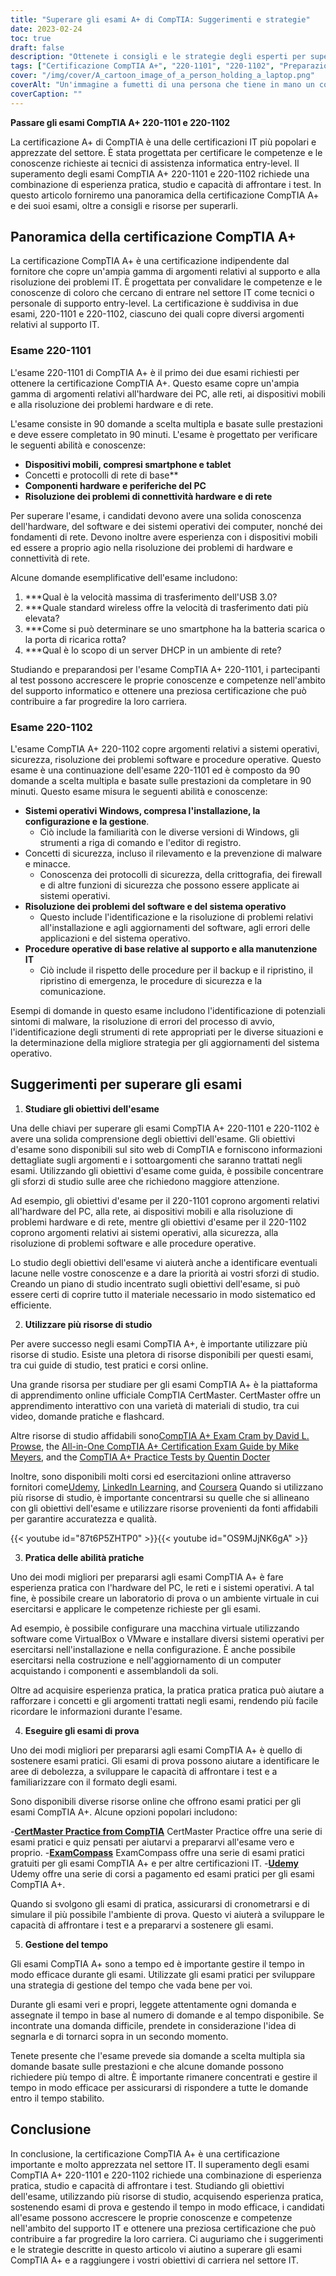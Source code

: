 ```yaml
---
title: "Superare gli esami A+ di CompTIA: Suggerimenti e strategie"
date: 2023-02-24
toc: true
draft: false
description: "Ottenete i consigli e le strategie degli esperti per superare gli esami A+ di CompTIA, compresi gli acronimi essenziali, la conoscenza delle apparecchiature e le procedure comuni di risoluzione dei problemi."
tags: ["Certificazione CompTIA A+", "220-1101", "220-1102", "Preparazione agli esami", "Certificazione IT", "Carriera IT", "Tecnologia dell'informazione", "Strategie per l'esecuzione dei test", "Suggerimenti per lo studio", "Competenze tecniche", "Tecniche di risoluzione dei problemi", "Componenti hardware", "Installazione del software", "Concetti di rete", "Principi di sicurezza", "Recupero dati", "Apprendimento online"]
cover: "/img/cover/A_cartoon_image_of_a_person_holding_a_laptop.png"
coverAlt: "Un'immagine a fumetti di una persona che tiene in mano un computer portatile circondato da vari componenti hardware e cavi di rete, con una bolla di pensiero che visualizza una serie di acronimi e procedure di risoluzione dei problemi di CompTIA A+."
coverCaption: ""
---
```


**Passare gli esami CompTIA A+ 220-1101 e 220-1102**

La certificazione A+ di CompTIA è una delle certificazioni IT più popolari e apprezzate del settore. È stata progettata per certificare le competenze e le conoscenze richieste ai tecnici di assistenza informatica entry-level. Il superamento degli esami CompTIA A+ 220-1101 e 220-1102 richiede una combinazione di esperienza pratica, studio e capacità di affrontare i test. In questo articolo forniremo una panoramica della certificazione CompTIA A+ e dei suoi esami, oltre a consigli e risorse per superarli.

## Panoramica della certificazione CompTIA A+

La certificazione CompTIA A+ è una certificazione indipendente dal fornitore che copre un'ampia gamma di argomenti relativi al supporto e alla risoluzione dei problemi IT. È progettata per convalidare le competenze e le conoscenze di coloro che cercano di entrare nel settore IT come tecnici o personale di supporto entry-level. La certificazione è suddivisa in due esami, 220-1101 e 220-1102, ciascuno dei quali copre diversi argomenti relativi al supporto IT.

### Esame 220-1101

L'esame 220-1101 di CompTIA A+ è il primo dei due esami richiesti per ottenere la certificazione CompTIA A+. Questo esame copre un'ampia gamma di argomenti relativi all'hardware dei PC, alle reti, ai dispositivi mobili e alla risoluzione dei problemi hardware e di rete.

L'esame consiste in 90 domande a scelta multipla e basate sulle prestazioni e deve essere completato in 90 minuti. L'esame è progettato per verificare le seguenti abilità e conoscenze:

- **Dispositivi mobili, compresi smartphone e tablet**
- Concetti e protocolli di rete di base**
- **Componenti hardware e periferiche del PC**
- **Risoluzione dei problemi di connettività hardware e di rete**

Per superare l'esame, i candidati devono avere una solida conoscenza dell'hardware, del software e dei sistemi operativi dei computer, nonché dei fondamenti di rete. Devono inoltre avere esperienza con i dispositivi mobili ed essere a proprio agio nella risoluzione dei problemi di hardware e connettività di rete.

Alcune domande esemplificative dell'esame includono:

1. ***Qual è la velocità massima di trasferimento dell'USB 3.0?
2. ***Quale standard wireless offre la velocità di trasferimento dati più elevata?
3. ***Come si può determinare se uno smartphone ha la batteria scarica o la porta di ricarica rotta?
4. ***Qual è lo scopo di un server DHCP in un ambiente di rete?

Studiando e preparandosi per l'esame CompTIA A+ 220-1101, i partecipanti al test possono accrescere le proprie conoscenze e competenze nell'ambito del supporto informatico e ottenere una preziosa certificazione che può contribuire a far progredire la loro carriera.


### Esame 220-1102

L'esame CompTIA A+ 220-1102 copre argomenti relativi a sistemi operativi, sicurezza, risoluzione dei problemi software e procedure operative. Questo esame è una continuazione dell'esame 220-1101 ed è composto da 90 domande a scelta multipla e basate sulle prestazioni da completare in 90 minuti. Questo esame misura le seguenti abilità e conoscenze:

- **Sistemi operativi Windows, compresa l'installazione, la configurazione e la gestione**.
  - Ciò include la familiarità con le diverse versioni di Windows, gli strumenti a riga di comando e l'editor di registro.
- Concetti di sicurezza, incluso il rilevamento e la prevenzione di malware e minacce.
  - Conoscenza dei protocolli di sicurezza, della crittografia, dei firewall e di altre funzioni di sicurezza che possono essere applicate ai sistemi operativi.
- **Risoluzione dei problemi del software e del sistema operativo**
  - Questo include l'identificazione e la risoluzione di problemi relativi all'installazione e agli aggiornamenti del software, agli errori delle applicazioni e del sistema operativo.
- **Procedure operative di base relative al supporto e alla manutenzione IT**
  - Ciò include il rispetto delle procedure per il backup e il ripristino, il ripristino di emergenza, le procedure di sicurezza e la comunicazione.

Esempi di domande in questo esame includono l'identificazione di potenziali sintomi di malware, la risoluzione di errori del processo di avvio, l'identificazione degli strumenti di rete appropriati per le diverse situazioni e la determinazione della migliore strategia per gli aggiornamenti del sistema operativo.

## Suggerimenti per superare gli esami

1. **Studiare gli obiettivi dell'esame**

Una delle chiavi per superare gli esami CompTIA A+ 220-1101 e 220-1102 è avere una solida comprensione degli obiettivi dell'esame. Gli obiettivi d'esame sono disponibili sul sito web di CompTIA e forniscono informazioni dettagliate sugli argomenti e i sottoargomenti che saranno trattati negli esami. Utilizzando gli obiettivi d'esame come guida, è possibile concentrare gli sforzi di studio sulle aree che richiedono maggiore attenzione.

Ad esempio, gli obiettivi d'esame per il 220-1101 coprono argomenti relativi all'hardware del PC, alla rete, ai dispositivi mobili e alla risoluzione di problemi hardware e di rete, mentre gli obiettivi d'esame per il 220-1102 coprono argomenti relativi ai sistemi operativi, alla sicurezza, alla risoluzione di problemi software e alle procedure operative.

Lo studio degli obiettivi dell'esame vi aiuterà anche a identificare eventuali lacune nelle vostre conoscenze e a dare la priorità ai vostri sforzi di studio. Creando un piano di studio incentrato sugli obiettivi dell'esame, si può essere certi di coprire tutto il materiale necessario in modo sistematico ed efficiente.

2. **Utilizzare più risorse di studio**

Per avere successo negli esami CompTIA A+, è importante utilizzare più risorse di studio. Esiste una pletora di risorse disponibili per questi esami, tra cui guide di studio, test pratici e corsi online.

Una grande risorsa per studiare per gli esami CompTIA A+ è la piattaforma di apprendimento online ufficiale CompTIA CertMaster. CertMaster offre un apprendimento interattivo con una varietà di materiali di studio, tra cui video, domande pratiche e flashcard.

Altre risorse di studio affidabili sono[CompTIA A+ Exam Cram by David L. Prowse](https://amzn.to/3IFzAQG), the [All-in-One CompTIA A+ Certification Exam Guide by Mike Meyers](https://amzn.to/3Z8i9gT), and the [CompTIA A+ Practice Tests by Quentin Docter](https://amzn.to/3IDuQuN) 

Inoltre, sono disponibili molti corsi ed esercitazioni online attraverso fornitori come[Udemy](https://www.udemy.com/), [LinkedIn Learning](https://www.linkedin.com/learning-login/), and [Coursera](https://www.coursera.org/) Quando si utilizzano più risorse di studio, è importante concentrarsi su quelle che si allineano con gli obiettivi dell'esame e utilizzare risorse provenienti da fonti affidabili per garantire accuratezza e qualità.

{{< youtube id="87t6P5ZHTP0" >}}{{< youtube id="OS9MJjNK6gA" >}}

3. **Pratica delle abilità pratiche**

Uno dei modi migliori per prepararsi agli esami CompTIA A+ è fare esperienza pratica con l'hardware del PC, le reti e i sistemi operativi. A tal fine, è possibile creare un laboratorio di prova o un ambiente virtuale in cui esercitarsi e applicare le competenze richieste per gli esami.

Ad esempio, è possibile configurare una macchina virtuale utilizzando software come VirtualBox o VMware e installare diversi sistemi operativi per esercitarsi nell'installazione e nella configurazione. È anche possibile esercitarsi nella costruzione e nell'aggiornamento di un computer acquistando i componenti e assemblandoli da soli.

Oltre ad acquisire esperienza pratica, la pratica pratica pratica può aiutare a rafforzare i concetti e gli argomenti trattati negli esami, rendendo più facile ricordare le informazioni durante l'esame.

4. **Eseguire gli esami di prova**

Uno dei modi migliori per prepararsi agli esami CompTIA A+ è quello di sostenere esami pratici. Gli esami di prova possono aiutare a identificare le aree di debolezza, a sviluppare le capacità di affrontare i test e a familiarizzare con il formato degli esami.

Sono disponibili diverse risorse online che offrono esami pratici per gli esami CompTIA A+. Alcune opzioni popolari includono:

-[**CertMaster Practice from CompTIA**](https://www.comptia.org/training/certmaster-practice/a) CertMaster Practice offre una serie di esami pratici e quiz pensati per aiutarvi a prepararvi all'esame vero e proprio.
-[**ExamCompass**](https://www.examcompass.com/) ExamCompass offre una serie di esami pratici gratuiti per gli esami CompTIA A+ e per altre certificazioni IT.
-[**Udemy**](https://www.udemy.com/) Udemy offre una serie di corsi a pagamento ed esami pratici per gli esami CompTIA A+.

Quando si svolgono gli esami di pratica, assicurarsi di cronometrarsi e di simulare il più possibile l'ambiente di prova. Questo vi aiuterà a sviluppare le capacità di affrontare i test e a prepararvi a sostenere gli esami.

5. **Gestione del tempo**

Gli esami CompTIA A+ sono a tempo ed è importante gestire il tempo in modo efficace durante gli esami. Utilizzate gli esami pratici per sviluppare una strategia di gestione del tempo che vada bene per voi.

Durante gli esami veri e propri, leggete attentamente ogni domanda e assegnate il tempo in base al numero di domande e al tempo disponibile. Se incontrate una domanda difficile, prendete in considerazione l'idea di segnarla e di tornarci sopra in un secondo momento.

Tenete presente che l'esame prevede sia domande a scelta multipla sia domande basate sulle prestazioni e che alcune domande possono richiedere più tempo di altre. È importante rimanere concentrati e gestire il tempo in modo efficace per assicurarsi di rispondere a tutte le domande entro il tempo stabilito.

## Conclusione
In conclusione, la certificazione CompTIA A+ è una certificazione importante e molto apprezzata nel settore IT. Il superamento degli esami CompTIA A+ 220-1101 e 220-1102 richiede una combinazione di esperienza pratica, studio e capacità di affrontare i test. Studiando gli obiettivi dell'esame, utilizzando più risorse di studio, acquisendo esperienza pratica, sostenendo esami di prova e gestendo il tempo in modo efficace, i candidati all'esame possono accrescere le proprie conoscenze e competenze nell'ambito del supporto IT e ottenere una preziosa certificazione che può contribuire a far progredire la loro carriera. Ci auguriamo che i suggerimenti e le strategie descritte in questo articolo vi aiutino a superare gli esami CompTIA A+ e a raggiungere i vostri obiettivi di carriera nel settore IT.